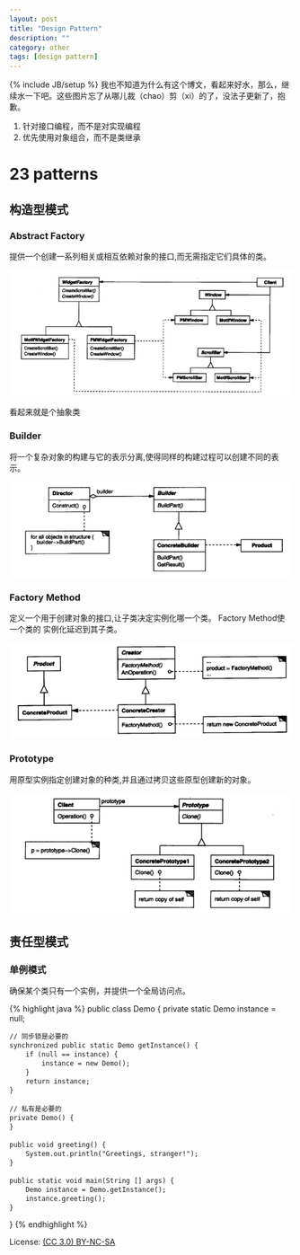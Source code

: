 ```yaml
---
layout: post
title: "Design Pattern"
description: ""
category: other
tags: [design pattern]
---
```

{% include JB/setup %}
我也不知道为什么有这个博文，看起来好水，那么，继续水一下吧。这些图片忘了从哪儿裁（chao）剪（xi）的了，没法子更新了，抱歉。

1. 针对接口编程，而不是对实现编程
1. 优先使用对象组合，而不是类继承

# 23 patterns

## 构造型模式

### Abstract Factory
提供一个创建一系列相关或相互依赖对象的接口,而无需指定它们具体的类。

![结构](/resources/design-pattern-abstract-factory.png)

看起来就是个抽象类

### Builder
将一个复杂对象的构建与它的表示分离,使得同样的构建过程可以创建不同的表示。

![结构](/resources/design-pattern-builder.png)

### Factory Method
定义一个用于创建对象的接口,让子类决定实例化哪一个类。 Factory Method使一个类的
实例化延迟到其子类。

![结构](/resources/design-pattern-factory-method.png)

### Prototype
用原型实例指定创建对象的种类,并且通过拷贝这些原型创建新的对象。

![结构](/resources/design-pattern-prototype.png)

## 责任型模式

### 单例模式
确保某个类只有一个实例，并提供一个全局访问点。

{% highlight java %}
public class Demo {
    private static Demo instance = null;

    // 同步锁是必要的
    synchronized public static Demo getInstance() {
        if (null == instance) {
            instance = new Demo();
        }
        return instance;
    }

    // 私有是必要的
    private Demo() {
    }

    public void greeting() {
        System.out.println("Greetings, stranger!");
    }

    public static void main(String [] args) {
        Demo instance = Demo.getInstance();
        instance.greeting();
    }
}
{% endhighlight %}

License: [(CC 3.0) BY-NC-SA](http://creativecommons.org/licenses/by-nc-sa/3.0/)
